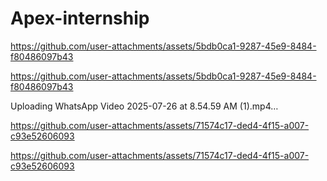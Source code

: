 # Apex-internship

https://github.com/user-attachments/assets/5bdb0ca1-9287-45e9-8484-f80486097b43


https://github.com/user-attachments/assets/5bdb0ca1-9287-45e9-8484-f80486097b43




Uploading WhatsApp Video 2025-07-26 at 8.54.59 AM (1).mp4…



https://github.com/user-attachments/assets/71574c17-ded4-4f15-a007-c93e52606093

https://github.com/user-attachments/assets/71574c17-ded4-4f15-a007-c93e52606093
